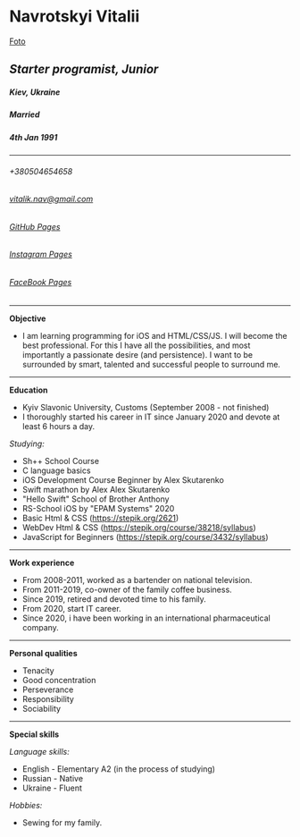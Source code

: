 # **Navrotskyi Vitalii**
[Foto](https://ibb.co/K7BXYGg)
## *Starter programist, Junior*
##### Kiev, Ukraine
##### Married
##### 4th Jan 1991
---
###### +380504654658
###### [vitalik.nav@gmail.com](vitalik.nav@gmail.com)
###### [GitHub Pages](https://github.com/VNavrockij)
###### [Instagram Pages](https://www.instagram.com/v.nvrck)
###### [FaceBook Pages](https://www.facebook.com/navrotskyivitalii)
---
**Objective**

- I am learning programming for iOS and HTML/CSS/JS. I will become the best professional. For this I have all the possibilities, and most importantly a passionate desire (and persistence). I want to be surrounded by smart, talented and successful people to surround me.
---
**Education**

- Kyiv Slavonic University, Customs (September 2008 - not finished)
- I thoroughly started his career in IT since January 2020 and devote at least 6 hours a day.

*Studying:*

 * Sh++ School Course
 * C language basics
 * iOS Development Course Beginner by Alex Skutarenko
 * Swift marathon by Alex Alex Skutarenko
 * "Hello Swift" School of Brother Anthony
 * RS-School iOS by "EPAM Systems" 2020
 * Basic Html & CSS (https://stepik.org/2621)
 * WebDev Html & CSS (https://stepik.org/course/38218/syllabus)
 * JavaScript for Beginners (https://stepik.org/course/3432/syllabus)
---
**Work experience**

- From 2008-2011, worked as a bartender on national television.
- From 2011-2019, co-owner of the family coffee business.
- Since 2019, retired and devoted time to his family.
- From 2020, start IT career.
- Since 2020, i have been working in an international pharmaceutical company.
---
**Personal qualities**

- Tenacity
- Good concentration
- Perseverance
- Responsibility
- Sociability
---
**Special skills**

*Language skills:*
 * English - Elementary A2 (in the process of studying)
 * Russian - Native
 * Ukraine - Fluent

 *Hobbies:*
 * Sewing for my family.
